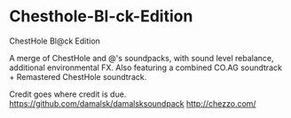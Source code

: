 # Chesthole-Bl-ck-Edition

ChestHole Bl@ck Edition

A merge of ChestHole and @'s soundpacks, with sound level rebalance, additional environmental FX.
Also featuring a combined CO.AG soundtrack + Remastered ChestHole soundtrack.

Credit goes where credit is due.
https://github.com/damalsk/damalsksoundpack
http://chezzo.com/


